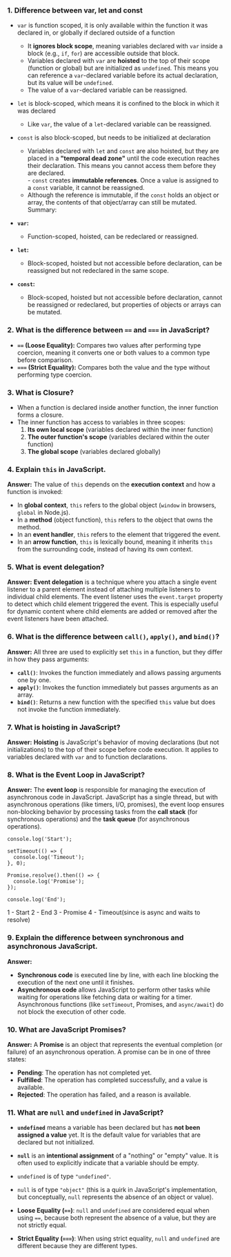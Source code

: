 ### **1.** **Difference between var, let and const**

- `var` is function scoped, it is only available within the function it was declared in, or globally if declared outside of a function
    
    - It **ignores block scope**, meaning variables declared with `var` inside a block (e.g., `if`, `for`) are accessible outside that block.
    - Variables declared with `var` are **hoisted** to the top of their scope (function or global) but are initialized as `undefined`. This means you can reference a `var`-declared variable before its actual declaration, but its value will be `undefined`.
    - The value of a `var`-declared variable can be reassigned.
- `let` is block-scoped, which means it is confined to the block in which it was declared
    
    - Like `var`, the value of a `let`-declared variable can be reassigned.
- `const` is also block-scoped, but needs to be initialized at declaration  
    - Variables declared with `let` and `const` are also hoisted, but they are placed in a **"temporal dead zone"** until the code execution reaches their declaration. This means you cannot access them before they are declared.  
    - `const` creates **immutable references**. Once a value is assigned to a `const` variable, it cannot be reassigned.  
    - Although the reference is immutable, if the `const` holds an object or array, the contents of that object/array can still be mutated.  
    Summary:
    
- **`var`:**
    
    - Function-scoped, hoisted, can be redeclared or reassigned.
- **`let`:**
    
    - Block-scoped, hoisted but not accessible before declaration, can be reassigned but not redeclared in the same scope.
- **`const`:**
    
    - Block-scoped, hoisted but not accessible before declaration, cannot be reassigned or redeclared, but properties of objects or arrays can be mutated. 

### 2. **What is the difference between `==` and `===` in JavaScript?**
- **`==` (Loose Equality):** Compares two values after performing type coercion, meaning it converts one or both values to a common type before comparison.
- **`===` (Strict Equality):** Compares both the value and the type without performing type coercion.
### 3. **What is Closure?**
-  When a function is declared inside another function, the inner function forms a closure.
- The inner function has access to variables in three scopes:
    1. **Its own local scope** (variables declared within the inner function)
    2. **The outer function's scope** (variables declared within the outer function)
    3. **The global scope** (variables declared globally)
### 4. **Explain `this` in JavaScript.**
**Answer:** The value of `this` depends on the **execution context** and how a function is invoked:

- In **global context**, `this` refers to the global object (`window` in browsers, `global` in Node.js).
- In a **method** (object function), `this` refers to the object that owns the method.
- In an **event handler**, `this` refers to the element that triggered the event.
- In an **arrow function**, `this` is lexically bound, meaning it inherits `this` from the surrounding code, instead of having its own context. 
### 5. **What is event delegation?**
**Answer:** **Event delegation** is a technique where you attach a single event listener to a parent element instead of attaching multiple listeners to individual child elements. The event listener uses the `event.target` property to detect which child element triggered the event. This is especially useful for dynamic content where child elements are added or removed after the event listeners have been attached.

### 6. **What is the difference between `call()`, `apply()`, and `bind()`?**

**Answer:** All three are used to explicitly set `this` in a function, but they differ in how they pass arguments:
- **`call()`**: Invokes the function immediately and allows passing arguments one by one.
- **`apply()`**: Invokes the function immediately but passes arguments as an array.
- **`bind()`**: Returns a new function with the specified `this` value but does not invoke the function immediately.
### 7. **What is hoisting in JavaScript?**

**Answer:** **Hoisting** is JavaScript's behavior of moving declarations (but not initializations) to the top of their scope before code execution. It applies to variables declared with `var` and to function declarations.

### 8. **What is the Event Loop in JavaScript?**

**Answer:** The **event loop** is responsible for managing the execution of asynchronous code in JavaScript. JavaScript has a single thread, but with asynchronous operations (like timers, I/O, promises), the event loop ensures non-blocking behavior by processing tasks from the **call stack** (for synchronous operations) and the **task queue** (for asynchronous operations).

```
console.log('Start');

setTimeout(() => {
  console.log('Timeout');
}, 0);

Promise.resolve().then(() => {
  console.log('Promise');
});

console.log('End');

```
1 - Start
2 - End
3 - Promise
4 - Timeout(since is async and waits to resolve)

### 9. **Explain the difference between synchronous and asynchronous JavaScript.**

**Answer:**

- **Synchronous code** is executed line by line, with each line blocking the execution of the next one until it finishes.
- **Asynchronous code** allows JavaScript to perform other tasks while waiting for operations like fetching data or waiting for a timer. Asynchronous functions (like `setTimeout`, Promises, and `async/await`) do not block the execution of other code.
### 10. **What are JavaScript Promises?**

**Answer:** A **Promise** is an object that represents the eventual completion (or failure) of an asynchronous operation. A promise can be in one of three states:

- **Pending**: The operation has not completed yet.
- **Fulfilled**: The operation has completed successfully, and a value is available.
- **Rejected**: The operation has failed, and a reason is available.
### 11. What are `null` and `undefined` in JavaScript?

- **`undefined`** means a variable has been declared but has **not been assigned a value** yet. It is the default value for variables that are declared but not initialized.
- **`null`** is an **intentional assignment** of a "nothing" or "empty" value. It is often used to explicitly indicate that a variable should be empty.

- `undefined` is of type `"undefined"`.
- `null` is of type `"object"` (this is a quirk in JavaScript's implementation, but conceptually, `null` represents the absence of an object or value).

- **Loose Equality (`==`)**: `null` and `undefined` are considered equal when using `==`, because both represent the absence of a value, but they are not strictly equal.
- **Strict Equality (`===`)**: When using strict equality, `null` and `undefined` are different because they are different types.